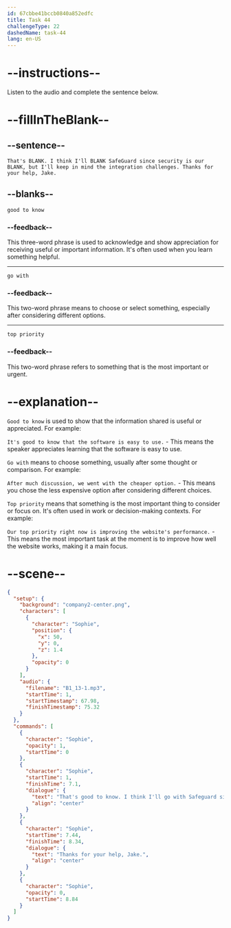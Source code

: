 ```yaml
---
id: 67cbbe41bccb0840a852edfc
title: Task 44
challengeType: 22
dashedName: task-44
lang: en-US
---
```


<!-- (audio) Sophie: That's good to know. I think I'll go with SafeGuard since security is our top priority, but I'll keep in mind the integration challenges. Thanks for your help, Jake. -->

# --instructions--

Listen to the audio and complete the sentence below.

# --fillInTheBlank--

## --sentence--

`That's BLANK. I think I'll BLANK SafeGuard since security is our BLANK, but I'll keep in mind the integration challenges. Thanks for your help, Jake.`

## --blanks--

`good to know`

### --feedback--

This three-word phrase is used to acknowledge and show appreciation for receiving useful or important information. It's often used when you learn something helpful.

---

`go with`

### --feedback--

This two-word phrase means to choose or select something, especially after considering different options.

---

`top priority`

### --feedback--

This two-word phrase refers to something that is the most important or urgent.

# --explanation--

`Good to know` is used to show that the information shared is useful or appreciated. For example:

`It's good to know that the software is easy to use.` - This means the speaker appreciates learning that the software is easy to use.

`Go with` means to choose something, usually after some thought or comparison. For example:

`After much discussion, we went with the cheaper option.` - This means you chose the less expensive option after considering different choices.

`Top priority` means that something is the most important thing to consider or focus on. It's often used in work or decision-making contexts. For example:

`Our top priority right now is improving the website's performance.` - This means the most important task at the moment is to improve how well the website works, making it a main focus.

# --scene--

```json
{
  "setup": {
    "background": "company2-center.png",
    "characters": [
      {
        "character": "Sophie",
        "position": {
          "x": 50,
          "y": 0,
          "z": 1.4
        },
        "opacity": 0
      }
    ],
    "audio": {
      "filename": "B1_13-1.mp3",
      "startTime": 1,
      "startTimestamp": 67.98,
      "finishTimestamp": 75.32
    }
  },
  "commands": [
    {
      "character": "Sophie",
      "opacity": 1,
      "startTime": 0
    },
    {
      "character": "Sophie",
      "startTime": 1,
      "finishTime": 7.1,
      "dialogue": {
        "text": "That's good to know. I think I'll go with Safeguard since security is our top priority, but I'll keep in mind the integration challenges.",
        "align": "center"
      }
    },
    {
      "character": "Sophie",
      "startTime": 7.44,
      "finishTime": 8.34,
      "dialogue": {
        "text": "Thanks for your help, Jake.",
        "align": "center"
      }
    },
    {
      "character": "Sophie",
      "opacity": 0,
      "startTime": 8.84
    }
  ]
}
```
